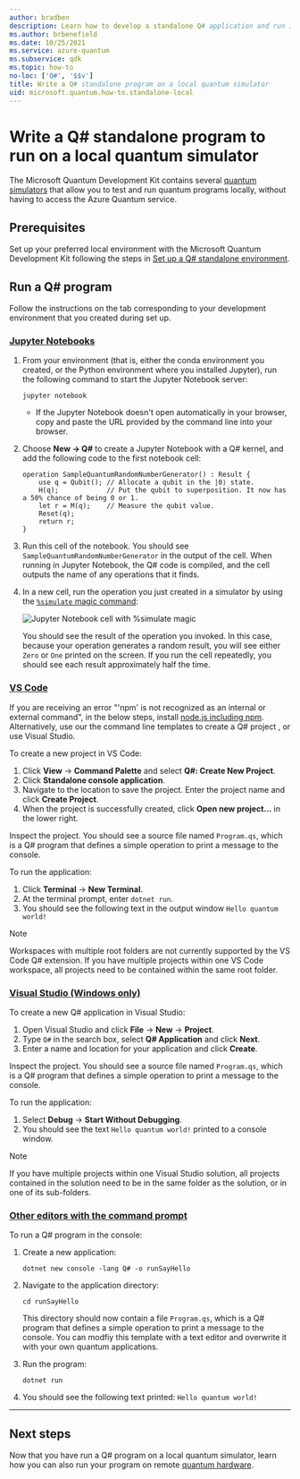 ```yaml
---
author: bradben
description: Learn how to develop a standalone Q# application and run it on a local simulator.
ms.author: brbenefield
ms.date: 10/25/2021
ms.service: azure-quantum
ms.subservice: qdk
ms.topic: how-to
no-loc: ['Q#', '$$v']
title: Write a Q# standalone program on a local quantum simulator
uid: microsoft.quantum.how-to.standalone-local
---
```


# Write a Q# standalone program to run on a local quantum simulator

The Microsoft Quantum Development Kit contains several [quantum simulators](xref:microsoft.quantum.machines.overview) that allow you to test and run quantum programs locally, without having to access the Azure Quantum service.

## Prerequisites

Set up your preferred local environment with the Microsoft Quantum Development Kit following the steps in [Set up a Q# standalone environment](xref:microsoft.quantum.install-qdk.overview.standalone).

## Run a Q# program

Follow the instructions on the tab corresponding to your development environment that you created during set up.

### [Jupyter Notebooks](#tab/tabid-jupyter)

1. From your environment (that is, either the conda environment you created, or the Python environment where you installed Jupyter), run the following command to start the Jupyter Notebook server:

    ```shell
    jupyter notebook
    ```

    - If the Jupyter Notebook doesn't open automatically in your browser, copy and paste the URL provided by the command line into your browser.

1. Choose **New → Q#** to create a Jupyter Notebook with a Q# kernel, and add the following code to the first notebook cell:

    ```qsharp
    operation SampleQuantumRandomNumberGenerator() : Result {
        use q = Qubit(); // Allocate a qubit in the |0⟩ state.
        H(q);            // Put the qubit to superposition. It now has a 50% chance of being 0 or 1.
        let r = M(q);    // Measure the qubit value.
        Reset(q);
        return r;
    }
    ```

1. Run this cell of the notebook. You should see `SampleQuantumRandomNumberGenerator` in the output of the cell. When running in Jupyter Notebook, the Q# code is compiled, and the cell outputs the name of any operations that it finds.

1. In a new cell, run the operation you just created in a simulator by using the [`%simulate` magic command](xref:microsoft.quantum.iqsharp.magic-ref.simulate):

    ![Jupyter Notebook cell with %simulate magic](~/media/install-guide-jupyter-simulate.png)

    You should see the result of the operation you invoked. In this case, because your operation generates a random result, you will see either `Zero` or `One` printed on the screen. If you run the cell repeatedly, you should see each result approximately half the time.

### [VS Code](#tab/tabid-vscode)

If you are receiving an error "'npm' is not recognized as an internal or external command", in the below steps, install [node.js including npm](https://nodejs.org/en/?azure-portal=true). Alternatively, use our the command line templates to create a Q# project , or use Visual Studio.

To create a new project in VS Code:

1. Click **View** -> **Command Palette** and select **Q#: Create New Project**.
2. Click **Standalone console application**.
3. Navigate to the location to save the project. Enter the project name and click **Create Project**.
4. When the project is successfully created, click **Open new project...** in the lower right.

Inspect the project. You should see a source file named `Program.qs`, which is a Q# program that defines a simple operation to print a message to the console.

To run the application:

1. Click **Terminal** -> **New Terminal**.
2. At the terminal prompt, enter `dotnet run`.
3. You should see the following text in the output window `Hello quantum world!`

> [!NOTE]
> Workspaces with multiple root folders are not currently supported by the VS Code Q# extension. If you have multiple projects within one VS Code workspace, all projects need to be contained within the same root folder.

### [Visual Studio (Windows only)](#tab/tabid-vs)

To create a new Q# application in Visual Studio:

1. Open Visual Studio and click **File** -> **New** -> **Project**.
2. Type `Q#` in the search box, select **Q# Application** and click **Next**.
3. Enter a name and location for your application and click **Create**.

Inspect the project. You should see a source file named `Program.qs`, which is a Q# program that defines a simple operation to print a message to the console.

To run the application:

1. Select **Debug** -> **Start Without Debugging**.
2. You should see the text `Hello quantum world!` printed to a console window.

> [!NOTE]
> If you have multiple projects within one Visual Studio solution, all projects contained in the solution need to be in the same folder as the solution, or in one of its sub-folders.  

### [Other editors with the command prompt](#tab/tabid-cmdline)

To run a Q# program in the console:

1. Create a new application:

    ```dotnetcli
    dotnet new console -lang Q# -o runSayHello
    ```

1. Navigate to the application directory:

    ```dotnetcli
    cd runSayHello
    ```

    This directory should now contain a file `Program.qs`, which is a Q# program that defines a simple operation to print a message to the console. You can modfiy this template with a text editor and overwrite it with your own quantum applications.

1. Run the program:

    ```dotnetcli
    dotnet run
    ```

1. You should see the following text printed: `Hello quantum world!`

***

## Next steps

Now that you have run a Q# program on a local quantum simulator, learn how you can also run your program on remote [quantum hardware](xref:microsoft.quantum.quickstarts.computing).
